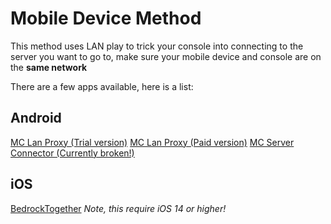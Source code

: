# Mobile Device Method

This method uses LAN play to trick your console into connecting to the server you want to go to, make sure your mobile device and console are on the **same network**

There are a few apps available, here is a list:

## Android
[MC Lan Proxy (Trial version)](https://play.google.com/store/apps/details?id=com.luzenna.mineproxydroidtrial)
[MC Lan Proxy (Paid version)](https://play.google.com/store/apps/details?id=com.luzenna.mineproxydroid)
[MC Server Connector (Currently broken!)](https://play.google.com/store/apps/details?id=com.smokiem.mcserverconnector)

## iOS
[BedrockTogether](https://apps.apple.com/app/bedrocktogether/id1534593376) *Note, this require iOS 14 or higher!*
